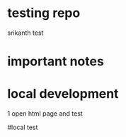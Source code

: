 # testing repo

srikanth test


# important notes

# local development
1 open html page and test

#local test
